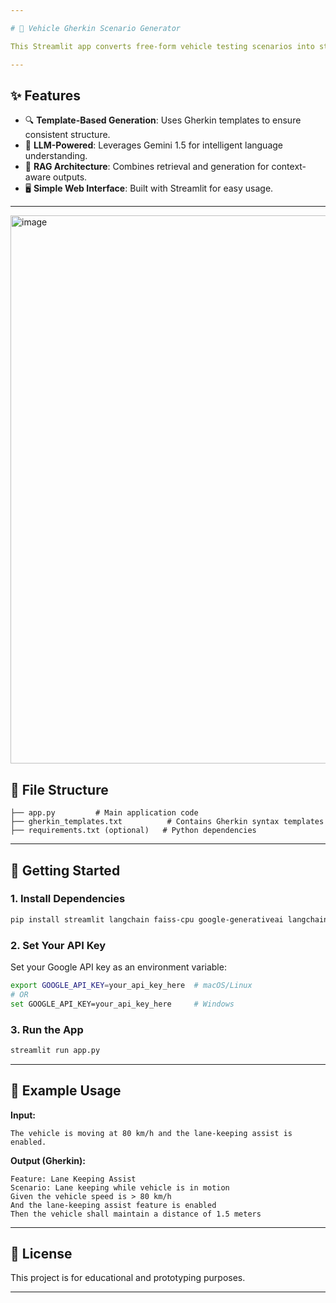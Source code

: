 ```yaml
---

# 🚗 Vehicle Gherkin Scenario Generator

This Streamlit app converts free-form vehicle testing scenarios into structured **Gherkin syntax** using a combination of **Google's Gemini 1.5 model** and a set of predefined templates.

---
```


## ✨ Features

* 🔍 **Template-Based Generation**: Uses Gherkin templates to ensure consistent structure.
* 🤖 **LLM-Powered**: Leverages Gemini 1.5 for intelligent language understanding.
* 🧠 **RAG Architecture**: Combines retrieval and generation for context-aware outputs.
* 🖥️ **Simple Web Interface**: Built with Streamlit for easy usage.

---

<img width="932" height="877" alt="image" src="https://github.com/user-attachments/assets/9c1297b2-d060-4afc-94b4-4d2347724110" />


## 📁 File Structure

```
├── app.py         # Main application code
├── gherkin_templates.txt          # Contains Gherkin syntax templates
├── requirements.txt (optional)   # Python dependencies
```

---

## 🚀 Getting Started

### 1. **Install Dependencies**

```bash
pip install streamlit langchain faiss-cpu google-generativeai langchain-google-genai
```

### 2. **Set Your API Key**

Set your Google API key as an environment variable:

```bash
export GOOGLE_API_KEY=your_api_key_here  # macOS/Linux
# OR
set GOOGLE_API_KEY=your_api_key_here     # Windows
```

### 3. **Run the App**

```bash
streamlit run app.py
```

---

## 📝 Example Usage

**Input:**

```
The vehicle is moving at 80 km/h and the lane-keeping assist is enabled.
```

**Output (Gherkin):**

```gherkin
Feature: Lane Keeping Assist
Scenario: Lane keeping while vehicle is in motion
Given the vehicle speed is > 80 km/h
And the lane-keeping assist feature is enabled
Then the vehicle shall maintain a distance of 1.5 meters
```

---

## 📌 License

This project is for educational and prototyping purposes.

---
